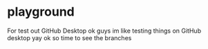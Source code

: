 # playground
 For test out GitHub Desktop 
ok guys im like testing things on GitHub desktop yay
ok so time to see the branches